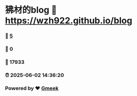 # 狒材的blog :link: https://wzh922.github.io/blog 
### :page_facing_up: [5](https://wzh922.github.io/blog/tag.html) 
### :speech_balloon: 0 
### :hibiscus: 17933 
### :alarm_clock: 2025-06-02 14:36:20 
### Powered by :heart: [Gmeek](https://github.com/Meekdai/Gmeek)
